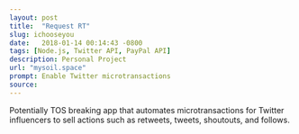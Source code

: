 ```yaml
---
layout: post
title:  "Request RT"
slug: ichooseyou
date:   2018-01-14 00:14:43 -0800
tags: [Node.js, Twitter API, PayPal API]
description: Personal Project
url: "mysoil.space"
prompt: Enable Twitter microtransactions
source:
---
```


Potentially TOS breaking app that automates microtransactions
for Twitter influencers to sell actions such as retweets, tweets,
shoutouts, and follows.
